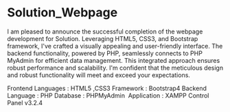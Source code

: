 # Solution_Webpage

I am pleased to announce the successful completion of the webpage development for Solution. Leveraging HTML5, CSS3, and Bootstrap framework, I've crafted a visually appealing and user-friendly interface. The backend functionality, powered by PHP, seamlessly connects to PHP MyAdmin for efficient data management. This integrated approach ensures robust performance and scalability. I'm confident that the meticulous design and robust functionality will meet and exceed your expectations.

Frontend Languages : HTML5 ,CSS3
Framework : Bootstrap4
Backend Language : PHP
Database : PHPMyAdmin 
Application : XAMPP Control Panel v3.2.4
